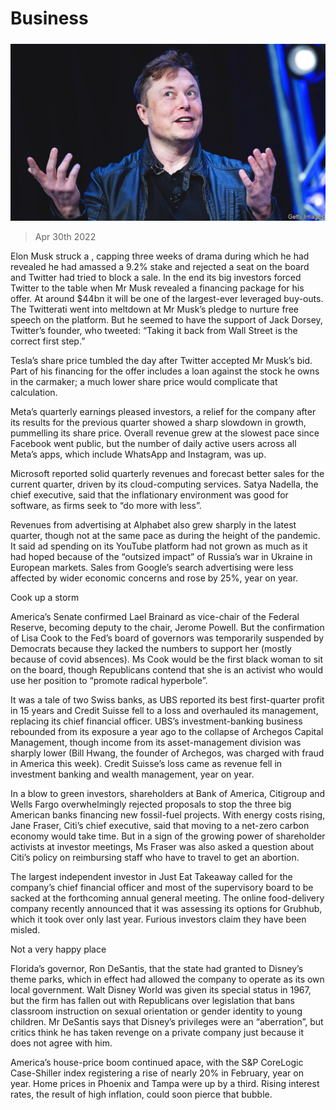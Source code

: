 ###### 

# Business 

#####  

![image](images/20220430_wwp001.jpg) 

> Apr 30th 2022 

Elon Musk struck a , capping three weeks of drama during which he had revealed he had amassed a 9.2% stake and rejected a seat on the board and Twitter had tried to block a sale. In the end its big investors forced Twitter to the table when Mr Musk revealed a financing package for his offer. At around $44bn it will be one of the largest-ever leveraged buy-outs. The Twitterati went into meltdown at Mr Musk’s pledge to nurture free speech on the platform. But he seemed to have the support of Jack Dorsey, Twitter’s founder, who tweeted: “Taking it back from Wall Street is the correct first step.”

Tesla’s share price tumbled the day after Twitter accepted Mr Musk’s bid. Part of his financing for the offer includes a loan against the stock he owns in the carmaker; a much lower share price would complicate that calculation.


Meta’s quarterly earnings pleased investors, a relief for the company after its results for the previous quarter showed a sharp slowdown in growth, pummelling its share price. Overall revenue grew at the slowest pace since Facebook went public, but the number of daily active users across all Meta’s apps, which include WhatsApp and Instagram, was up.

Microsoft reported solid quarterly revenues and forecast better sales for the current quarter, driven by its cloud-computing services. Satya Nadella, the chief executive, said that the inflationary environment was good for software, as firms seek to “do more with less”.

Revenues from advertising at Alphabet also grew sharply in the latest quarter, though not at the same pace as during the height of the pandemic. It said ad spending on its YouTube platform had not grown as much as it had hoped because of the “outsized impact” of Russia’s war in Ukraine in European markets. Sales from Google’s search advertising were less affected by wider economic concerns and rose by 25%, year on year.

Cook up a storm

America’s Senate confirmed Lael Brainard as vice-chair of the Federal Reserve, becoming deputy to the chair, Jerome Powell. But the confirmation of Lisa Cook to the Fed’s board of governors was temporarily suspended by Democrats because they lacked the numbers to support her (mostly because of covid absences). Ms Cook would be the first black woman to sit on the board, though Republicans contend that she is an activist who would use her position to “promote radical hyperbole”.

It was a tale of two Swiss banks, as UBS reported its best first-quarter profit in 15 years and Credit Suisse fell to a loss and overhauled its management, replacing its chief financial officer. UBS’s investment-banking business rebounded from its exposure a year ago to the collapse of Archegos Capital Management, though income from its asset-management division was sharply lower (Bill Hwang, the founder of Archegos, was charged with fraud in America this week). Credit Suisse’s loss came as revenue fell in investment banking and wealth management, year on year.

In a blow to green investors, shareholders at Bank of America, Citigroup and Wells Fargo overwhelmingly rejected proposals to stop the three big American banks financing new fossil-fuel projects. With energy costs rising, Jane Fraser, Citi’s chief executive, said that moving to a net-zero carbon economy would take time. But in a sign of the growing power of shareholder activists at investor meetings, Ms Fraser was also asked a question about Citi’s policy on reimbursing staff who have to travel to get an abortion.

The largest independent investor in Just Eat Takeaway called for the company’s chief financial officer and most of the supervisory board to be sacked at the forthcoming annual general meeting. The online food-delivery company recently announced that it was assessing its options for Grubhub, which it took over only last year. Furious investors claim they have been misled.

Not a very happy place

Florida’s governor, Ron DeSantis,  that the state had granted to Disney’s theme parks, which in effect had allowed the company to operate as its own local government. Walt Disney World was given its special status in 1967, but the firm has fallen out with Republicans over legislation that bans classroom instruction on sexual orientation or gender identity to young children. Mr DeSantis says that Disney’s privileges were an “aberration”, but critics think he has taken revenge on a private company just because it does not agree with him.

America’s house-price boom continued apace, with the S&amp;P CoreLogic Case-Shiller index registering a rise of nearly 20% in February, year on year. Home prices in Phoenix and Tampa were up by a third. Rising interest rates, the result of high inflation, could soon pierce that bubble.

